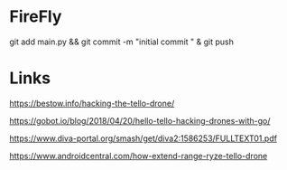 # FireFly
git add main.py && git commit -m "initial commit " & git push


# Links
https://bestow.info/hacking-the-tello-drone/

https://gobot.io/blog/2018/04/20/hello-tello-hacking-drones-with-go/

https://www.diva-portal.org/smash/get/diva2:1586253/FULLTEXT01.pdf

https://www.androidcentral.com/how-extend-range-ryze-tello-drone
